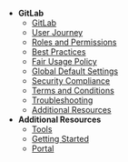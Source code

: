 - **GitLab**
  - [GitLab](gitlab/gitlab-overview)
  -	[User Journey](gitlab/gitlab-user-journey)
  -	[Roles and Permissions](gitlab/gitlab-roles-and-permissions)
  - [Best Practices](gitlab/gitlab-best-practices)
  - [Fair Usage Policy](gitlab/gitlab-fair-usage-policy)
  - [Global Default Settings](gitlab/gitlab-global-default-settings)
  - [Security Compliance](gitlab/gitlab-security-compliance)
  - [Terms and Conditions](gitlab/gitlab-terms-and-conditions)
  - [Troubleshooting](gitlab/gitlab-troubleshooting)
  - [Additional Resources](gitlab/gitlab-additional-resources)        
- **Additional Resources**
  - [Tools](https://docs.developer.tech.gov.sg/docs/ship-hats-tools/#/tools-overview)
  - [Getting Started](https://docs.developer.tech.gov.sg/docs/ship-hats-getting-started/#/)
  - [Portal](https://docs.developer.tech.gov.sg/docs/ship-hats-portal/#/ship-hats-portal-overview)

<!--

- **GitLab**
  - [GitLab](gitlab/gitlab-overview)
  -	[User Journey](gitlab/gitlab-user-journey)
  -	[Roles and Permissions](gitlab/gitlab-roles-and-permissions)
  - [Provision](gitlab/gitlab-provision)
  - [Log in](gitlab/gitlab-login)
  -	[Add](gitlab/gitlab-add)
  -	[Modify](gitlab/gitlab-modify)
  -	[Remove](gitlab/gitlab-remove)
  - [Best Practices](gitlab/gitlab-best-practices)
  - [FAQs](gitlab/gitlab-faqs)
  - [Troubleshooting](gitlab/gitlab-troubleshooting)
  - [Additional Resources](gitlab/gitlab-additional-resources)        
- **Additional Resources**
  - [Tools](https://docs.developer.tech.gov.sg/docs/ship-hats-tools/#/tools-overview)
  - [Getting Started](https://docs.developer.tech.gov.sg/docs/ship-hats-getting-started/#/)
  - [Portal](https://docs.developer.tech.gov.sg/docs/ship-hats-portal/#/ship-hats-portal-overview)

-->  